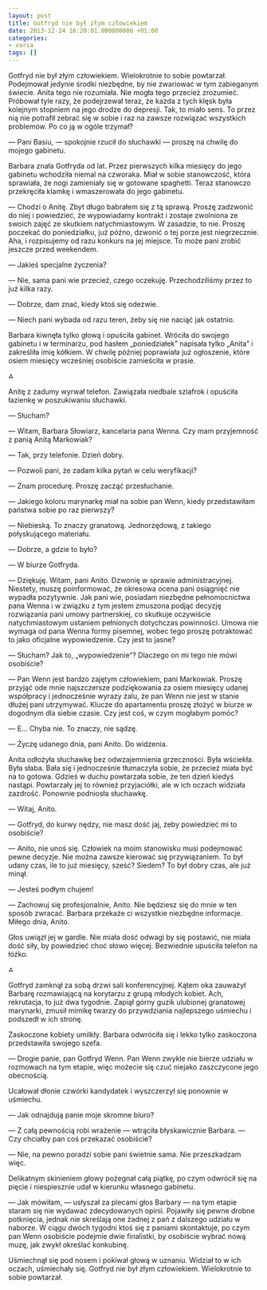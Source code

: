 ```yaml
---
layout: post
title: Gotfryd nie był złym człowiekiem
date: 2013-12-24 16:20:01.000000000 +01:00
categories:
- varia
tags: []
---
```

Gotfryd nie był złym człowiekiem. Wielokrotnie to sobie powtarzał. Podejmował jedynie środki niezbędne, by nie zwariować w tym zabieganym świecie. Anita tego nie rozumiała. Nie mogła tego przecież zrozumieć. Próbował tyle razy, że podejrzewał teraz, że każda z tych klęsk była kolejnym stopniem na jego drodze do depresji. Tak, to miało sens. To przez nią nie potrafił zebrać się w sobie i raz na zawsze rozwiązać wszystkich problemów. Po co ją w ogóle trzymał?

— Pani Basiu, — spokojnie rzucił do słuchawki — proszę na chwilę do mojego gabinetu.

Barbara znała Gotfryda od lat. Przez pierwszych kilka miesięcy do jego gabinetu wchodziła niemal na czworaka. Miał w sobie stanowczość, która sprawiała, że nogi zamieniały się w gotowane spaghetti. Teraz stanowczo przekręciła klamkę i wmaszerowała do jego gabinetu.

— Chodzi o Anitę. Zbyt długo babrałem się z tą sprawą. Proszę zadzwonić do niej i powiedzieć, że wypowiadamy kontrakt i zostaje zwolniona ze swoich zajęć ze skutkiem natychmiastowym. W zasadzie, to nie. Proszę poczekać do poniedziałku, już późno, dzwonić o tej porze jest niegrzecznie. Aha, i rozpisujemy od razu konkurs na jej miejsce. To może pani zrobić jeszcze przed weekendem.

— Jakieś specjalne życzenia?

— Nie, sama pani wie przecież, czego oczekuję. Przechodziliśmy przez to już kilka razy.

— Dobrze, dam znać, kiedy ktoś się odezwie.

— Niech pani wybada od razu teren, żeby się nie naciąć jak ostatnio.

Barbara kiwnęła tylko głową i opuściła gabinet. Wróciła do swojego gabinetu i w terminarzu, pod hasłem „poniedziałek” napisała tylko „Anita” i zakreśliła imię kółkiem. W chwilę później poprawiała już ogłoszenie, które osiem miesięcy wcześniej osobiście zamieściła w prasie.

⁂

Anitę z zadumy wyrwał telefon. Zawiązała niedbale szlafrok i opuściła łazienkę w poszukiwaniu słuchawki.

— Słucham?

— Witam, Barbara Słowiarz, kancelaria pana Wenna. Czy mam przyjemność z panią Anitą Markowiak?

— Tak, przy telefonie. Dzień dobry.

— Pozwoli pani, że zadam kilka pytań w celu weryfikacji?

— Znam procedurę. Proszę zacząć przesłuchanie.

— Jakiego koloru marynarkę miał na sobie pan Wenn, kiedy przedstawiłam państwa sobie po raz pierwszy?

— Niebieską. To znaczy granatową. Jednorzędową, z takiego połyskującego materiału.

— Dobrze, a gdzie to było?

— W biurze Gotfryda.

— Dziękuję. Witam, pani Anito. Dzwonię w sprawie administracyjnej. Niestety, muszę poinformować, że okresowa ocena pani osiągnięć nie wypadła pozytywnie. Jak pani wie, posiadam niezbędne pełnomocnictwa pana Wenna i w związku z tym jestem zmuszona podjąć decyzję rozwiązania pani umowy partnerskiej, co skutkuje oczywiście natychmiastowym ustaniem pełnionych dotychczas powinności. Umowa nie wymaga od pana Wenna formy pisemnej, wobec tego proszę potraktować to jako oficjalne wypowiedzenie. Czy jest to jasne?

— Słucham? Jak to, „wypowiedzenie”? Dlaczego on mi tego nie mówi osobiście?

— Pan Wenn jest bardzo zajętym człowiekiem, pani Markowiak. Proszę przyjąć ode mnie najszczersze podziękowania za osiem miesięcy udanej współpracy i jednocześnie wyrazy żalu, że pan Wenn nie jest w stanie dłużej pani utrzymywać. Klucze do apartamentu proszę złożyć w biurze w dogodnym dla siebie czasie. Czy jest coś, w czym mogłabym pomóc?

— E… Chyba nie. To znaczy, nie sądzę.

— Życzę udanego dnia, pani Anito. Do widzenia.

Anita odłożyła słuchawkę bez odwzajemnienia grzeczności. Była wściekła. Była słaba. Bała się i jednocześnie tłumaczyła sobie, że przecież miała być na to gotowa. Gdzieś w duchu powtarzała sobie, że ten dzień kiedyś nastąpi. Powtarzały jej to również przyjaciółki, ale w ich oczach widziała zazdrość. Ponownie podniosła słuchawkę.

— Witaj, Anito.

— Gotfryd, do kurwy nędzy, nie masz dość jaj, żeby powiedzieć mi to osobiście?

— Anito, nie unoś się. Człowiek na moim stanowisku musi podejmować pewne decyzje. Nie można zawsze kierować się przywiązaniem. To był udany czas, ile to już miesięcy, sześć? Siedem? To był dobry czas, ale już minął.

— Jesteś podłym chujem!

— Zachowuj się profesjonalnie, Anito. Nie będziesz się do mnie w ten sposób zwracać. Barbara przekaże ci wszystkie niezbędne informacje. Miłego dnia, Anito.

Głos uwiązł jej w gardle. Nie miała dość odwagi by się postawić, nie miała dość siły, by powiedzieć choć słowo więcej. Bezwiednie upuściła telefon na łóżko.

⁂

Gotfryd zamknął za sobą drzwi sali konferencyjnej. Kątem oka zauważył Barbarę rozmawiającą na korytarzu z grupą młodych kobiet. Ach, rekrutacja, to już dwa tygodnie. Zapiął górny guzik ulubionej granatowej marynarki, zmusił mimikę twarzy do przywdziania najlepszego uśmiechu i podszedł w ich stronę.

Zaskoczone kobiety umilkły. Barbara odwróciła się i lekko tylko zaskoczona przedstawiła swojego szefa.

— Drogie panie, pan Gotfryd Wenn. Pan Wenn zwykle nie bierze udziału w rozmowach na tym etapie, więc możecie się czuć niejako zaszczycone jego obecnością.

Ucałował dłonie czwórki kandydatek i wyszczerzył się ponownie w uśmiechu.

— Jak odnajdują panie moje skromne biuro?

— Z całą pewnością robi wrażenie — wtrąciła błyskawicznie Barbara. — Czy chciałby pan coś przekazać osobiście?

— Nie, na pewno poradzi sobie pani świetnie sama. Nie przeszkadzam więc.

Delikatnym skinieniem głowy pożegnał całą piątkę, po czym odwrócił się na pięcie i niespiesznie udał w kierunku własnego gabinetu.

— Jak mówiłam, — usłyszał za plecami głos Barbary — na tym etapie staram się nie wydawać zdecydowanych opinii. Pojawiły się pewne drobne potknięcia, jednak nie skreślają one żadnej z pań z dalszego udziału w naborze. W ciągu dwóch tygodni ktoś się z paniami skontaktuje, po czym pan Wenn osobiście podejmie dwie finalistki, by osobiście wybrać nową muzę, jak zwykł określać konkubinę.

Uśmiechnął się pod nosem i pokiwał głową w uznaniu. Widział to w ich oczach, uśmiechały się. Gotfryd nie był złym człowiekiem. Wielokrotnie to sobie powtarzał.
